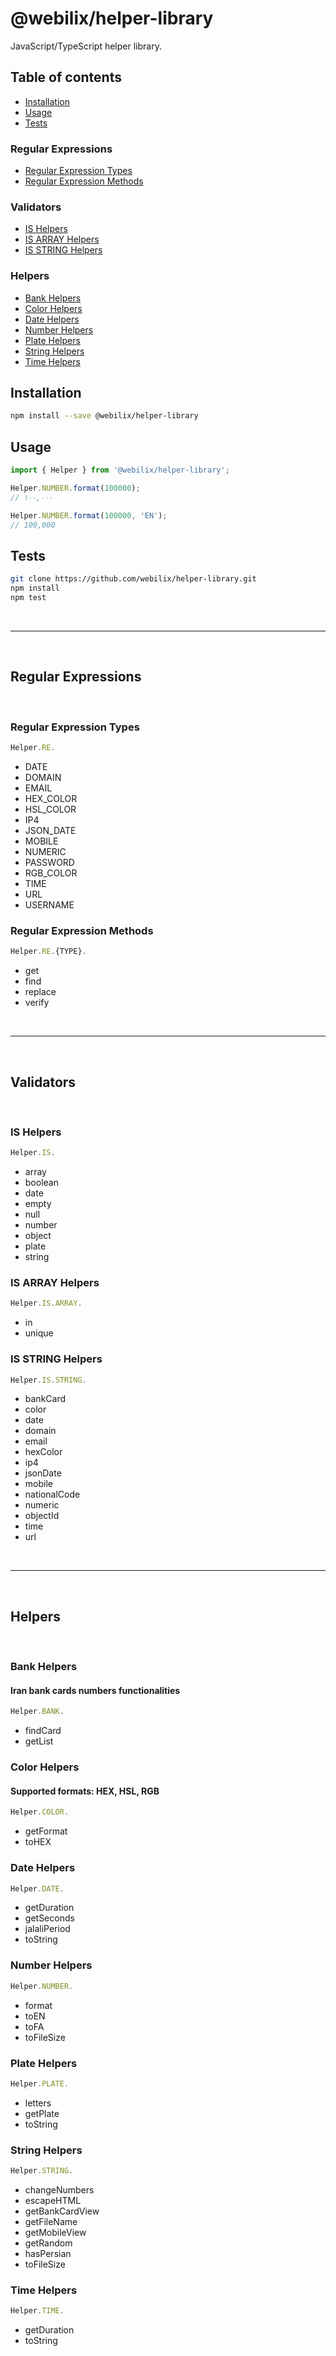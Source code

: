 # @webilix/helper-library

JavaScript/TypeScript helper library.

## Table of contents

-   [Installation](#installation)
-   [Usage](#usage)
-   [Tests](#tests)

### Regular Expressions

-   [Regular Expression Types](#regular-expression-types)
-   [Regular Expression Methods](#regular-expressions-methods)

### Validators

-   [IS Helpers](#is-helpers)
-   [IS ARRAY Helpers](#is-array-helpers)
-   [IS STRING Helpers](#is-string-helpers)

### Helpers

-   [Bank Helpers](#bank-helpers)
-   [Color Helpers](#color-helpers)
-   [Date Helpers](#date-helpers)
-   [Number Helpers](#number-helpers)
-   [Plate Helpers](#plate-helpers)
-   [String Helpers](#string-helpers)
-   [Time Helpers](#time-helpers)

## Installation

```bash
npm install --save @webilix/helper-library
```

## Usage

```typescript
import { Helper } from '@webilix/helper-library';

Helper.NUMBER.format(100000);
// ۱۰۰,۰۰۰

Helper.NUMBER.format(100000, 'EN');
// 100,000
```

## Tests

```bash
git clone https://github.com/webilix/helper-library.git
npm install
npm test
```

<br>

---

<br>

## Regular Expressions

<br>

### Regular Expression Types

```javascript
Helper.RE.
```

-   DATE
-   DOMAIN
-   EMAIL
-   HEX_COLOR
-   HSL_COLOR
-   IP4
-   JSON_DATE
-   MOBILE
-   NUMERIC
-   PASSWORD
-   RGB_COLOR
-   TIME
-   URL
-   USERNAME

### Regular Expression Methods

```javascript
Helper.RE.{TYPE}.
```

-   get
-   find
-   replace
-   verify

<br>

---

<br>

## Validators

<br>

### IS Helpers

```javascript
Helper.IS.
```

-   array
-   boolean
-   date
-   empty
-   null
-   number
-   object
-   plate
-   string

### IS ARRAY Helpers

```javascript
Helper.IS.ARRAY.
```

-   in
-   unique

### IS STRING Helpers

```javascript
Helper.IS.STRING.
```

-   bankCard
-   color
-   date
-   domain
-   email
-   hexColor
-   ip4
-   jsonDate
-   mobile
-   nationalCode
-   numeric
-   objectId
-   time
-   url

<br>

---

<br>

## Helpers

<br>

### Bank Helpers

#### Iran bank cards numbers functionalities

```javascript
Helper.BANK.
```

-   findCard
-   getList

### Color Helpers

#### Supported formats: HEX, HSL, RGB

```javascript
Helper.COLOR.
```

-   getFormat
-   toHEX

### Date Helpers

```javascript
Helper.DATE.
```

-   getDuration
-   getSeconds
-   jalaliPeriod
-   toString

### Number Helpers

```javascript
Helper.NUMBER.
```

-   format
-   toEN
-   toFA
-   toFileSize

### Plate Helpers

```javascript
Helper.PLATE.
```

-   letters
-   getPlate
-   toString

### String Helpers

```javascript
Helper.STRING.
```

-   changeNumbers
-   escapeHTML
-   getBankCardView
-   getFileName
-   getMobileView
-   getRandom
-   hasPersian
-   toFileSize

### Time Helpers

```javascript
Helper.TIME.
```

-   getDuration
-   toString
